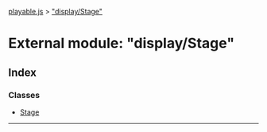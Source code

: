 [playable.js](../README.md) > ["display/Stage"](../modules/_display_stage_.md)

# External module: "display/Stage"

## Index

### Classes

* [Stage](../classes/_display_stage_.stage.md)

---

